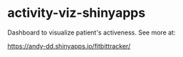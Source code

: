 # activity-viz-shinyapps

Dashboard to visualize patient's activeness. See more at:

https://andy-dd.shinyapps.io/fitbittracker/
